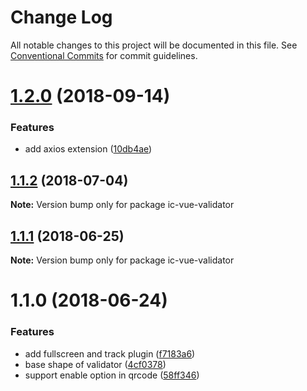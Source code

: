 # Change Log

All notable changes to this project will be documented in this file.
See [Conventional Commits](https://conventionalcommits.org) for commit guidelines.

<a name="1.2.0"></a>
# [1.2.0](https://github.com/xxxxxMiss/ic-utils/tree/master/packages/validator/compare/ic-vue-validator@1.1.2...ic-vue-validator@1.2.0) (2018-09-14)


### Features

* add axios extension ([10db4ae](https://github.com/xxxxxMiss/ic-utils/tree/master/packages/validator/commit/10db4ae))




<a name="1.1.2"></a>
## [1.1.2](https://github.com/xxxxxMiss/ic-utils/tree/master/packages/validator/compare/ic-vue-validator@1.1.1...ic-vue-validator@1.1.2) (2018-07-04)




**Note:** Version bump only for package ic-vue-validator

<a name="1.1.1"></a>
## [1.1.1](https://github.com/xxxxxMiss/ic-utils/tree/master/packages/validator/compare/ic-vue-validator@1.1.0...ic-vue-validator@1.1.1) (2018-06-25)




**Note:** Version bump only for package ic-vue-validator

<a name="1.1.0"></a>
# 1.1.0 (2018-06-24)


### Features

* add fullscreen and track plugin ([f7183a6](https://github.com/xxxxxMiss/ic-utils/tree/master/packages/validator/commit/f7183a6))
* base shape of validator ([4cf0378](https://github.com/xxxxxMiss/ic-utils/tree/master/packages/validator/commit/4cf0378))
* support enable option in qrcode ([58ff346](https://github.com/xxxxxMiss/ic-utils/tree/master/packages/validator/commit/58ff346))
